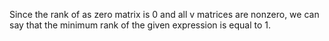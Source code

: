Since the rank of as zero matrix is 0 and all v matrices are nonzero, we can say that the minimum rank of the given expression is equal to 1.
